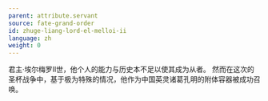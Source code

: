 ```yaml
---
parent: attribute.servant
source: fate-grand-order
id: zhuge-liang-lord-el-melloi-ii
language: zh
weight: 0
---
```


君主·埃尔梅罗Ⅱ世，他个人的能力与历史本不足以使其成为从者。
然而在这次的圣杯战争中，基于极为特殊的情况，他作为中国英灵诸葛孔明的附体容器被成功召唤。
